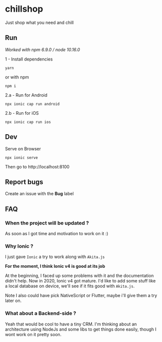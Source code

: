 # chillshop
Just shop what you need and chill

## Run
*Worked with npm 6.9.0 / node 10.16.0*

1 - Install dependencies
```
yarn
```
or with npm
```
npm i
```

2.a - Run for Android
```
npx ionic cap run android
```

2.b - Run for iOS
```
npx ionic cap run ios
```

## Dev
Serve on Browser
```
npx ionic serve
```
Then go to http://localhost:8100

## Report bugs
Create an issue with the **Bug** label

## FAQ
### When the project will be updated ?
As soon as I got time and motivation to work on it :)
### Why Ionic ?
I just gave `Ionic` a try to work along with `Akita.js`

**For the moment, I think Ionic v4 is good at its job**

At the beginning, I faced up some problems with it and the documentation didn't help. Now in 2020, Ionic v4 got mature.
I'd like to add some stuff like a local database on device, we'll see if it fits good with `Akita.js`.

Note I also could have pick NativeScript or Flutter, maybe i'll give them a try later on.

### What about a Backend-side ?
Yeah that would be cool to have a tiny CRM.
I'm thinking about an architecture using NodeJs and some libs to get things done easily, though I wont work on it pretty soon.
